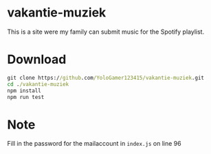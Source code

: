 # vakantie-muziek
This is a site were my family can submit music for the Spotify playlist.

# Download

```cmd
git clone https://github.com/YoloGamer123415/vakantie-muziek.git
cd ./vakantie-muziek
npm install
npm run test
```

# Note
Fill in the password for the mailaccount in `index.js` on line 96
